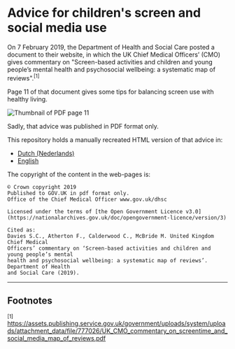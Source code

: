 # Advice for children's screen and social media use

On 7 February 2019, the Department of Health and Social Care posted a document
to their website, in which the UK Chief Medical Officers’ (CMO) gives commentary
on "Screen-based activities and children and young people’s mental health and
psychosocial wellbeing: a systematic map of reviews".<sup>[1]</sup>

Page 11 of that document gives some tips for balancing screen use with healthy living.

![Thumbnail of PDF page 11](https://blog.pother.ca/advice-for-childrens-screen-and-social-media-use/img/thumbnail.png)

Sadly, that advice was published in PDF format only.

This repository holds a manually recreated HTML version of that advice in:

- [Dutch (Nederlands)](https://blog.pother.ca/advice-for-childrens-screen-and-social-media-use/nl/)
- [English](https://blog.pother.ca/advice-for-childrens-screen-and-social-media-use/en/)

The copyright of the content in the web-pages is:

    © Crown copyright 2019
    Published to GOV.UK in pdf format only.
    Office of the Chief Medical Officer www.gov.uk/dhsc

    Licensed under the terms of [the Open Government Licence v3.0](https://nationalarchives.gov.uk/doc/opengovernment-licence/version/3)

    Cited as:
    Davies S.C., Atherton F., Calderwood C., McBride M. United Kingdom Chief Medical
    Officers’ commentary on ‘Screen-based activities and children and young people’s mental
    health and psychosocial wellbeing: a systematic map of reviews’. Department of Health
    and Social Care (2019).

---

## Footnotes

<sup>[1]</sup> https://assets.publishing.service.gov.uk/government/uploads/system/uploads/attachment_data/file/777026/UK_CMO_commentary_on_screentime_and_social_media_map_of_reviews.pdf
